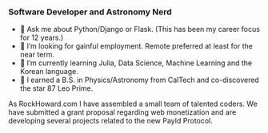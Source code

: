 ### Software Developer and Astronomy Nerd
- 💬 Ask me about Python/Django or Flask. (This has been my career focus for 12 years.)
- 👯 I’m looking for gainful employment. Remote preferred at least for the near term.
- 🌱 I’m currently learning Julia, Data Science, Machine Learning and the Korean language.
- 🔭 I earned a B.S. in Physics/Astronomy from CalTech and co-discovered the star 87 Leo Prime.

As RockHoward.com I have assembled a small team of talented coders. We have submitted a grant proposal regarding web monetization and are developing several projects related to the new PayId Protocol.

